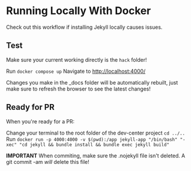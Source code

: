 # Running Locally With Docker
Check out this workflow if installing Jekyll locally causes issues.

## Test

Make sure your current working directly is the `hack` folder!

Run `docker compose up`
Navigate to [http://localhost:4000/](http://localhost:4000/)

Changes you make in the _docs folder will be automatically rebuilt, just make sure to refresh the browser to see the latest changes!

## Ready for PR

When you're ready for a PR:

Change your terminal to the root folder of the dev-center project `cd ../..`
Run `docker run -p 4000:4000 -v $(pwd):/app jekyll-app "/bin/bash" "-xec" "cd jekyll && bundle install && bundle exec jekyll build"`

**IMPORTANT**
When commiting, make sure the .nojekyll file isn't deleted. A git commit -am _will_ delete this file!
